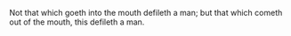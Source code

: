 Not that which goeth into the mouth defileth a man; but that which cometh out of the mouth, this defileth a man.
